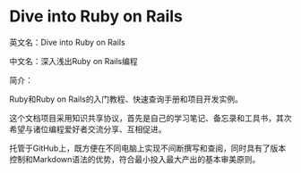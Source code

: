# Dive into Ruby on Rails

英文名：Dive into Ruby on Rails

中文名：深入浅出Ruby on Rails编程

简介：

Ruby和Ruby on Rails的入门教程、快速查询手册和项目开发实例。

这个文档项目采用知识共享协议，首先是自己的学习笔记、备忘录和工具书，其次希望与诸位编程爱好者交流分享、互相促进。

托管于GitHub上，既方便在不同电脑上实现不间断撰写和查阅，同时具有了版本控制和Markdown语法的优势，符合最小投入最大产出的基本审美原则。
